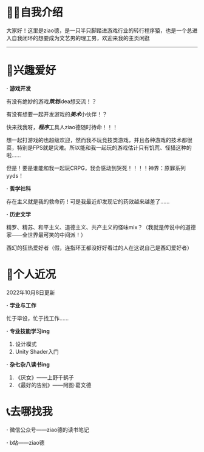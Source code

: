 # 🦹‍♂️自我介绍

大家好！这里是ziao德，是一只半只脚踏进游戏行业的转行程序猿，也是一个总进入自我闭环的想要成为文艺男的理工男，欢迎来我的主页闲逛

---

# 🥰兴趣爱好

**·** **游戏开发**

有没有绝妙的游戏***策划***idea想交流！？

有没有想要一起开发游戏的***美术***小伙伴！？

快来找我呀，***程序***工具人ziao德随时待命！！！

想一起打游戏的也超级欢迎，然而我不玩竞技类游戏，并且各种游戏的技术都很菜，特别是FPS就是灾难。所以能和我一起玩的游戏估计只有饥荒、怪猎这种的啦……

但是！要是谁能和我一起玩CRPG，我会感动到哭死！！！！神界：原罪系列yyds！

**·** **哲学社科**

存在主义就是我的救命药！可是我最近却发现它的药效越来越差了……

**·** **历史文学**

精罗、精苏、和平主义、道德主义、共产主义的怪味mix？（我就是传说中的道德家——全世界最可笑的中间派！）

西幻的狂热爱好者（假，连指环王都没好好看过的人在这说自己是西幻爱好者）


# 🤔个人近况

2022年10月8日更新

**·** **学业与工作**

忙于毕设，忙于找工作……

**·** **专业技能学习ing**

1. 设计模式
2. Unity Shader入门

**·** **杂七杂八读书ing**

1. 《厌女》——上野千鹤子
2. 《最好的告别》——阿图·葛文德


# 📞去哪找我

**·** 微信公众号——ziao德的读书笔记

**·** b站——ziao德

<!---
cxd-Gilneas/cxd-Gilneas is a ✨ special ✨ repository because its `README.md` (this file) appears on your GitHub profile.
You can click the Preview link to take a look at your changes.
--->
